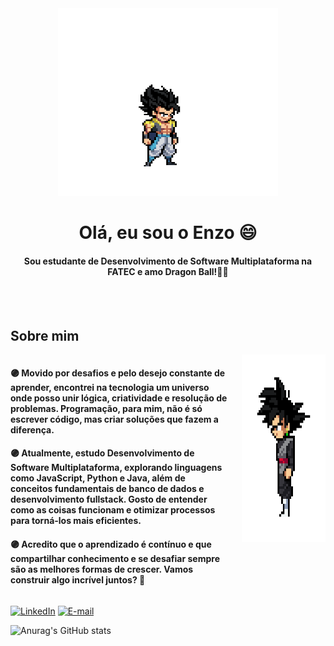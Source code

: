 <div align="center">
    <img src="gifs/gogeta.gif" width="70%" height="300px">
</div>

</h1>
<h1 align="center">Olá, eu sou o Enzo 😄</h1>
<h4 align="center">Sou estudante de Desenvolvimento de Software Multiplataforma na FATEC e amo Dragon Ball!🐉💜</h4>

<br>
<br>

 <h2 align="left">Sobre mim</h2>
<div style="display:flex; gap:20px;flex-direction=row">
<div>
<h4>🟣 Movido por desafios e pelo desejo constante de aprender, encontrei na tecnologia um universo onde posso unir <strong>lógica, criatividade e resolução de problemas</strong>. Programação, para mim, não é só escrever código, mas <strong>criar soluções que fazem a diferença</strong>.</h4>

<h4>🟣 Atualmente, estudo <strong>Desenvolvimento de Software Multiplataforma</strong>, explorando linguagens como <strong>JavaScript, Python e Java</strong>, além de conceitos fundamentais de <strong>banco de dados e desenvolvimento fullstack</strong>. Gosto de entender como as coisas funcionam e <strong>otimizar processos para torná-los mais eficientes</strong>.</h4>

<h4>🟣 Acredito que o aprendizado é contínuo e que <strong>compartilhar conhecimento e se desafiar sempre são as melhores formas de crescer</strong>. Vamos construir algo incrível juntos? 🚀</h4>
</div>

<div style="display: flex; justify-content: center; align-items: center; width: 800px; height: 300px;" >
    <img alt="goku-black" src="gifs/gokublack3.gif" width="300px" height="300px" >
</div>
</div>

[![LinkedIn](https://img.shields.io/badge/-LinkedIn-800080?style=for-the-badge&logo=linkedin&logoColor=white)](https://www.linkedin.com/in/enzo-ribeiro-b6569b240/)
[![E-mail](https://img.shields.io/badge/-Email-800080?style=for-the-badge&logo=microsoft-outlook&logoColor=white)](mailto:enzo.ribeiro.dionisio@gmail.com)

![Anurag's GitHub stats](https://github-readme-stats.vercel.app/api?username=EnzoRibeir&theme=jolly&show_icons=true)

<!--
**EnzoRibeir/EnzoRibeir** is a ✨ _special_ ✨ repository because its `README.md` (this file) appears on your GitHub profile.

Here are some ideas to get you started:

- 🔭 I’m currently working on ...
- 🌱 I’m currently learning ...
- 👯 I’m looking to collaborate on ...
- 🤔 I’m looking for help with ...
- 💬 Ask me about ...
- 📫 How to reach me: ...
- 😄 Pronouns: ...
- ⚡ Fun fact: ...
-->
